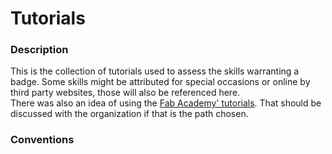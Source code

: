 # Tutorials

### Description
This is the collection of tutorials used to assess the skills warranting a badge.
Some skills might be attributed for special occasions or online by third party websites, those will also be referenced here.   
There was also an idea of using the [Fab Academy' tutorials](https://github.com/Academany/FabAcademy-Tutorials). That should be discussed with the organization if that is the path chosen.

### Conventions
